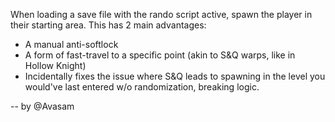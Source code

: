 When loading a save file with the rando script active, spawn the player in their starting area. This has 2 main advantages:

- A manual anti-softlock
- A form of fast-travel to a specific point (akin to S&Q warps, like in Hollow Knight)
- Incidentally fixes the issue where S&Q leads to spawning in the level you would've last entered w/o randomization, breaking logic.

-- by @Avasam
